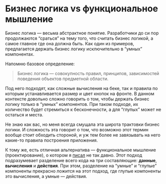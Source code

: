 # Бизнес логика vs функциональное мышление

Бизнес логика — весьма абстрактное понятие. Разработчики до си пор продолжаются “сраться” на тему того, что считать бизнес логикой, а самое главное где она должна быть. Как один из примеров, предлагается держать бизнес логику исключительно в “умных” компонентах.

Напомню базовое определение:

> Бизнес логика — совокупность правил, принципов, зависимостей поведения объектов предметной области.

Под него подходят, как сложные вычисления на беке, так и правила по которым устанавливается размер и цвет кнопок на фронте. В данном контексте довольно сложно говорить о том, чтобы держать бизнес логику только в “умных” компонентов. При таком подходе, их количество будет стремиться к бесконечности, а для “глупых” может не остаться и места.

Не знаю как вас, но меня всегда смущала эта широта трактовки бизнес логики. И сложность эта говорит о том, что возможно этот термин вообще стоит обходить стороной, и уж тем более не завязывать на него какие-то правила построения приложения.

К тому же, есть отличная альтернатива — функциональное мышление (проектирование), о котором я [писал](./2025-02-10.md) не так давно. Этот подход подразумевает разделение всего кода на три составляющие: **данные**, **вычисления** и **действия**. При этом, разделение на “умные” и “глупые” компоненты прекрасно ложится на этот подход, где глупые компоненты это вычисления, а умные — действия.
